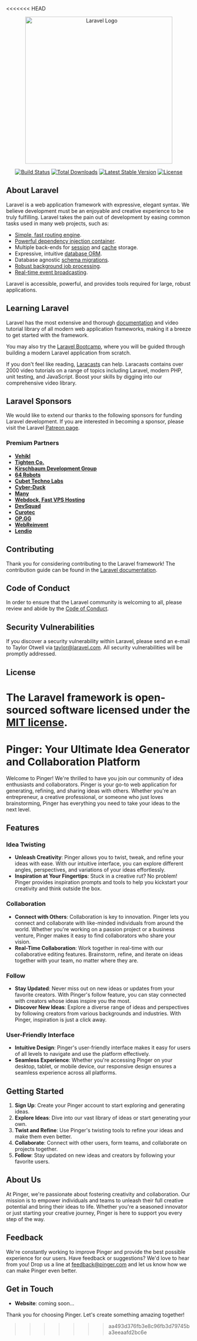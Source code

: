<<<<<<< HEAD
<p align="center"><a href="https://laravel.com" target="_blank"><img src="https://raw.githubusercontent.com/laravel/art/master/logo-lockup/5%20SVG/2%20CMYK/1%20Full%20Color/laravel-logolockup-cmyk-red.svg" width="400" alt="Laravel Logo"></a></p>

<p align="center">
<a href="https://github.com/laravel/framework/actions"><img src="https://github.com/laravel/framework/workflows/tests/badge.svg" alt="Build Status"></a>
<a href="https://packagist.org/packages/laravel/framework"><img src="https://img.shields.io/packagist/dt/laravel/framework" alt="Total Downloads"></a>
<a href="https://packagist.org/packages/laravel/framework"><img src="https://img.shields.io/packagist/v/laravel/framework" alt="Latest Stable Version"></a>
<a href="https://packagist.org/packages/laravel/framework"><img src="https://img.shields.io/packagist/l/laravel/framework" alt="License"></a>
</p>

## About Laravel

Laravel is a web application framework with expressive, elegant syntax. We believe development must be an enjoyable and creative experience to be truly fulfilling. Laravel takes the pain out of development by easing common tasks used in many web projects, such as:

- [Simple, fast routing engine](https://laravel.com/docs/routing).
- [Powerful dependency injection container](https://laravel.com/docs/container).
- Multiple back-ends for [session](https://laravel.com/docs/session) and [cache](https://laravel.com/docs/cache) storage.
- Expressive, intuitive [database ORM](https://laravel.com/docs/eloquent).
- Database agnostic [schema migrations](https://laravel.com/docs/migrations).
- [Robust background job processing](https://laravel.com/docs/queues).
- [Real-time event broadcasting](https://laravel.com/docs/broadcasting).

Laravel is accessible, powerful, and provides tools required for large, robust applications.

## Learning Laravel

Laravel has the most extensive and thorough [documentation](https://laravel.com/docs) and video tutorial library of all modern web application frameworks, making it a breeze to get started with the framework.

You may also try the [Laravel Bootcamp](https://bootcamp.laravel.com), where you will be guided through building a modern Laravel application from scratch.

If you don't feel like reading, [Laracasts](https://laracasts.com) can help. Laracasts contains over 2000 video tutorials on a range of topics including Laravel, modern PHP, unit testing, and JavaScript. Boost your skills by digging into our comprehensive video library.

## Laravel Sponsors

We would like to extend our thanks to the following sponsors for funding Laravel development. If you are interested in becoming a sponsor, please visit the Laravel [Patreon page](https://patreon.com/taylorotwell).

### Premium Partners

- **[Vehikl](https://vehikl.com/)**
- **[Tighten Co.](https://tighten.co)**
- **[Kirschbaum Development Group](https://kirschbaumdevelopment.com)**
- **[64 Robots](https://64robots.com)**
- **[Cubet Techno Labs](https://cubettech.com)**
- **[Cyber-Duck](https://cyber-duck.co.uk)**
- **[Many](https://www.many.co.uk)**
- **[Webdock, Fast VPS Hosting](https://www.webdock.io/en)**
- **[DevSquad](https://devsquad.com)**
- **[Curotec](https://www.curotec.com/services/technologies/laravel/)**
- **[OP.GG](https://op.gg)**
- **[WebReinvent](https://webreinvent.com/?utm_source=laravel&utm_medium=github&utm_campaign=patreon-sponsors)**
- **[Lendio](https://lendio.com)**

## Contributing

Thank you for considering contributing to the Laravel framework! The contribution guide can be found in the [Laravel documentation](https://laravel.com/docs/contributions).

## Code of Conduct

In order to ensure that the Laravel community is welcoming to all, please review and abide by the [Code of Conduct](https://laravel.com/docs/contributions#code-of-conduct).

## Security Vulnerabilities

If you discover a security vulnerability within Laravel, please send an e-mail to Taylor Otwell via [taylor@laravel.com](mailto:taylor@laravel.com). All security vulnerabilities will be promptly addressed.

## License

The Laravel framework is open-sourced software licensed under the [MIT license](https://opensource.org/licenses/MIT).
=======
# Pinger: Your Ultimate Idea Generator and Collaboration Platform

Welcome to Pinger! We're thrilled to have you join our community of idea enthusiasts and collaborators. Pinger is your go-to web application for generating, refining, and sharing ideas with others. Whether you're an entrepreneur, a creative professional, or someone who just loves brainstorming, Pinger has everything you need to take your ideas to the next level.

## Features

### Idea Twisting
- **Unleash Creativity**: Pinger allows you to twist, tweak, and refine your ideas with ease. With our intuitive interface, you can explore different angles, perspectives, and variations of your ideas effortlessly.
- **Inspiration at Your Fingertips**: Stuck in a creative rut? No problem! Pinger provides inspiration prompts and tools to help you kickstart your creativity and think outside the box.

### Collaboration
- **Connect with Others**: Collaboration is key to innovation. Pinger lets you connect and collaborate with like-minded individuals from around the world. Whether you're working on a passion project or a business venture, Pinger makes it easy to find collaborators who share your vision.
- **Real-Time Collaboration**: Work together in real-time with our collaborative editing features. Brainstorm, refine, and iterate on ideas together with your team, no matter where they are.

### Follow
- **Stay Updated**: Never miss out on new ideas or updates from your favorite creators. With Pinger's follow feature, you can stay connected with creators whose ideas inspire you the most.
- **Discover New Ideas**: Explore a diverse range of ideas and perspectives by following creators from various backgrounds and industries. With Pinger, inspiration is just a click away.

### User-Friendly Interface
- **Intuitive Design**: Pinger's user-friendly interface makes it easy for users of all levels to navigate and use the platform effectively.
- **Seamless Experience**: Whether you're accessing Pinger on your desktop, tablet, or mobile device, our responsive design ensures a seamless experience across all platforms.

## Getting Started

1. **Sign Up**: Create your Pinger account to start exploring and generating ideas.
2. **Explore Ideas**: Dive into our vast library of ideas or start generating your own.
3. **Twist and Refine**: Use Pinger's twisting tools to refine your ideas and make them even better.
4. **Collaborate**: Connect with other users, form teams, and collaborate on projects together.
5. **Follow**: Stay updated on new ideas and creators by following your favorite users.

## About Us

At Pinger, we're passionate about fostering creativity and collaboration. Our mission is to empower individuals and teams to unleash their full creative potential and bring their ideas to life. Whether you're a seasoned innovator or just starting your creative journey, Pinger is here to support you every step of the way.

## Feedback

We're constantly working to improve Pinger and provide the best possible experience for our users. Have feedback or suggestions? We'd love to hear from you! Drop us a line at [feedback@pinger.com](mailto:feedback@pinger.com) and let us know how we can make Pinger even better.

## Get in Touch

- **Website**: coming soon...

Thank you for choosing Pinger. Let's create something amazing together!
>>>>>>> aa493d376fb3e8c96fb3d79745ba3eeaafd2bc6e
